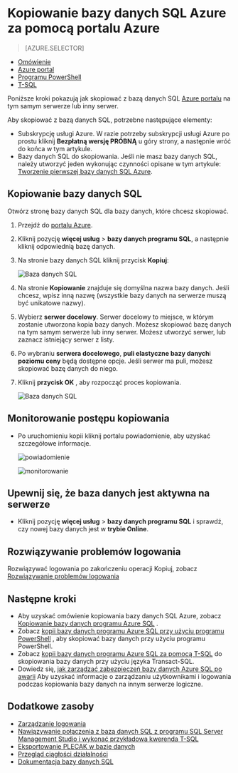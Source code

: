 <properties
    pageTitle="Kopiowanie bazy danych programu Azure SQL za pomocą portalu Azure | Microsoft Azure"
    description="Utwórz kopię bazy danych programu Azure SQL"
    services="sql-database"
    documentationCenter=""
    authors="stevestein"
    manager="jhubbard"
    editor=""/>

<tags
    ms.service="sql-database"
    ms.devlang="NA"
    ms.date="09/19/2016"
    ms.author="sstein"
    ms.workload="data-management"
    ms.topic="article"
    ms.tgt_pltfrm="NA"/>



# <a name="copy-an-azure-sql-database-using-the-azure-portal"></a>Kopiowanie bazy danych SQL Azure za pomocą portalu Azure

> [AZURE.SELECTOR]
- [Omówienie](sql-database-copy.md)
- [Azure portal](sql-database-copy-portal.md)
- [Programu PowerShell](sql-database-copy-powershell.md)
- [T-SQL](sql-database-copy-transact-sql.md)

Poniższe kroki pokazują jak skopiować z bazą danych SQL [Azure portalu](https://portal.azure.com) na tym samym serwerze lub inny serwer.

Aby skopiować z bazą danych SQL, potrzebne następujące elementy:

- Subskrypcję usługi Azure. W razie potrzeby subskrypcji usługi Azure po prostu kliknij **Bezpłatną wersję PRÓBNĄ** u góry strony, a następnie wróć do końca w tym artykule.
- Bazy danych SQL do skopiowania. Jeśli nie masz bazy danych SQL, należy utworzyć jeden wykonując czynności opisane w tym artykule: [Tworzenie pierwszej bazy danych SQL Azure](sql-database-get-started.md).


## <a name="copy-your-sql-database"></a>Kopiowanie bazy danych SQL

Otwórz stronę bazy danych SQL dla bazy danych, które chcesz skopiować.

1.  Przejdź do [portalu Azure](https://portal.azure.com).
2.  Kliknij pozycję **więcej usług** > **bazy danych programu SQL**, a następnie kliknij odpowiednią bazę danych.
3.  Na stronie bazy danych SQL kliknij przycisk **Kopiuj**:

    ![Baza danych SQL](./media/sql-database-copy-portal/sql-database-copy.png)

1.  Na stronie **Kopiowanie** znajduje się domyślna nazwa bazy danych. Jeśli chcesz, wpisz inną nazwę (wszystkie bazy danych na serwerze muszą być unikatowe nazwy).
2.  Wybierz **serwer docelowy**. Serwer docelowy to miejsce, w którym zostanie utworzona kopia bazy danych. Możesz skopiować bazę danych na tym samym serwerze lub inny serwer. Możesz utworzyć serwer, lub zaznacz istniejący serwer z listy. 
3.  Po wybraniu **serwera docelowego**, **puli elastyczne bazy danych**i **poziomu ceny** będą dostępne opcje. Jeśli serwer ma puli, możesz skopiować bazę danych do niego.
3.  Kliknij **przycisk OK** , aby rozpocząć proces kopiowania.

    ![Baza danych SQL](./media/sql-database-copy-portal/copy-page.png)


## <a name="monitor-the-progress-of-the-copy-operation"></a>Monitorowanie postępu kopiowania

- Po uruchomieniu kopii kliknij portalu powiadomienie, aby uzyskać szczegółowe informacje.

    ![powiadomienie][3]
 
    ![monitorowanie][4]


## <a name="verify-the-database-is-live-on-the-server"></a>Upewnij się, że baza danych jest aktywna na serwerze

- Kliknij pozycję **więcej usług** > **bazy danych programu SQL** i sprawdź, czy nowej bazy danych jest w **trybie Online**.


## <a name="resolve-logins"></a>Rozwiązywanie problemów logowania

Rozwiązywać logowania po zakończeniu operacji Kopiuj, zobacz [Rozwiązywanie problemów logowania](sql-database-copy-transact-sql.md#resolve-logins-after-the-copy-operation-completes)


## <a name="next-steps"></a>Następne kroki

- Aby uzyskać omówienie kopiowania bazy danych SQL Azure, zobacz [Kopiowanie bazy danych programu Azure SQL](sql-database-copy.md) .
- Zobacz [kopii bazy danych programu Azure SQL przy użyciu programu PowerShell](sql-database-copy-powershell.md) , aby skopiować bazy danych przy użyciu programu PowerShell.
- Zobacz [kopii bazy danych programu Azure SQL za pomocą T-SQL](sql-database-copy-transact-sql.md) do skopiowania bazy danych przy użyciu języka Transact-SQL.
- Dowiedz się, [jak zarządzać zabezpieczeń bazy danych Azure SQL po awarii](sql-database-geo-replication-security-config.md) Aby uzyskać informacje o zarządzaniu użytkownikami i logowania podczas kopiowania bazy danych na innym serwerze logiczne.



## <a name="additional-resources"></a>Dodatkowe zasoby

- [Zarządzanie logowania](sql-database-manage-logins.md)
- [Nawiązywanie połączenia z bazą danych SQL z programu SQL Server Management Studio i wykonać przykładowa kwerenda T-SQL](sql-database-connect-query-ssms.md)
- [Eksportowanie PLECAK w bazie danych](sql-database-export.md)
- [Przegląd ciągłości działalności](sql-database-business-continuity.md)
- [Dokumentacja bazy danych SQL](https://azure.microsoft.com/documentation/services/sql-database/)




<!--Image references-->
[1]: ./media/sql-database-copy-portal/copy.png
[2]: ./media/sql-database-copy-portal/copy-ok.png
[3]: ./media/sql-database-copy-portal/copy-notification.png
[4]: ./media/sql-database-copy-portal/monitor-copy.png

